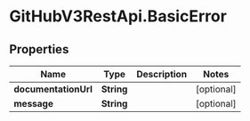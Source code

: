 # GitHubV3RestApi.BasicError

## Properties

Name | Type | Description | Notes
------------ | ------------- | ------------- | -------------
**documentationUrl** | **String** |  | [optional] 
**message** | **String** |  | [optional] 



